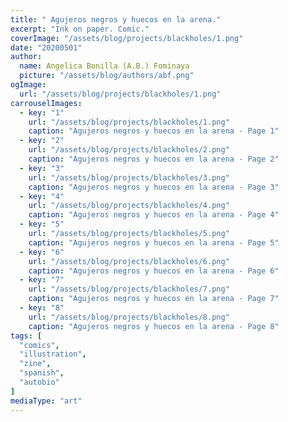 ```yaml
---
title: " Agujeros negros y huecos en la arena."
excerpt: "Ink on paper. Comic."
coverImage: "/assets/blog/projects/blackholes/1.png"
date: "20200501"
author:
  name: Angelica Bonilla (A.B.) Fominaya
  picture: "/assets/blog/authors/abf.png"
ogImage:
  url: "/assets/blog/projects/blackholes/1.png"
carrouselImages:
  - key: "1"
    url: "/assets/blog/projects/blackholes/1.png"
    caption: "Agujeros negros y huecos en la arena - Page 1"
  - key: "2"
    url: "/assets/blog/projects/blackholes/2.png"
    caption: "Agujeros negros y huecos en la arena - Page 2"
  - key: "3"
    url: "/assets/blog/projects/blackholes/3.png"
    caption: "Agujeros negros y huecos en la arena - Page 3"
  - key: "4"
    url: "/assets/blog/projects/blackholes/4.png"
    caption: "Agujeros negros y huecos en la arena - Page 4"
  - key: "5"
    url: "/assets/blog/projects/blackholes/5.png"
    caption: "Agujeros negros y huecos en la arena - Page 5"
  - key: "6"
    url: "/assets/blog/projects/blackholes/6.png"
    caption: "Agujeros negros y huecos en la arena - Page 6"
  - key: "7"
    url: "/assets/blog/projects/blackholes/7.png"
    caption: "Agujeros negros y huecos en la arena - Page 7"
  - key: "8"
    url: "/assets/blog/projects/blackholes/8.png"
    caption: "Agujeros negros y huecos en la arena - Page 8"
tags: [
  "comics",
  "illustration",
  "zine",
  "spanish",
  "autobio"
]
mediaType: "art"
---
```

